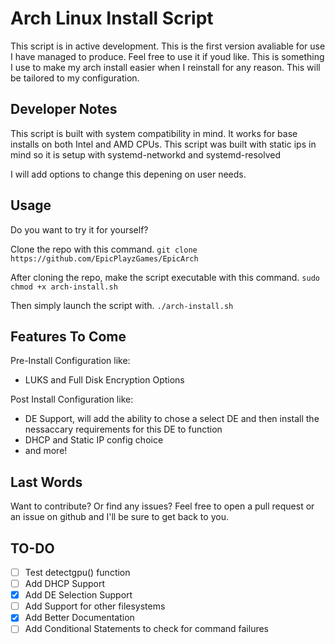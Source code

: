 # Arch Linux Install Script
This script is in active development. This is the first version avaliable for use I have managed to produce. Feel free to use it if youd like.
This is something I use to make my arch install easier when I reinstall for any reason. This will be tailored to my configuration.

## Developer Notes
This script is built with system compatibility in mind. It works for base installs on both Intel and AMD CPUs.
This script was built with static ips in mind so it is setup with systemd-networkd and systemd-resolved

I will add options to change this depening on user needs.

## Usage
Do you want to try it for yourself? 

Clone the repo with this command.
`git clone https://github.com/EpicPlayzGames/EpicArch`

After cloning the repo, make the script executable with this command.
`sudo chmod +x arch-install.sh`

Then simply launch the script with.
`./arch-install.sh`

## Features To Come
Pre-Install Configuration like:
- LUKS and Full Disk Encryption Options

Post Install Configuration like:

- DE Support, will add the ability to chose a select DE and then install the nessaccary requirements for this DE to function
- DHCP and Static IP config choice
- and more!

## Last Words
Want to contribute? Or find any issues? Feel free to open a pull request or an issue on github and I'll be sure to get back to you.

## TO-DO
- [ ] Test detectgpu() function
- [ ] Add DHCP Support
- [X] Add DE Selection Support
- [ ] Add Support for other filesystems
- [X] Add Better Documentation
- [ ] Add Conditional Statements to check for command failures